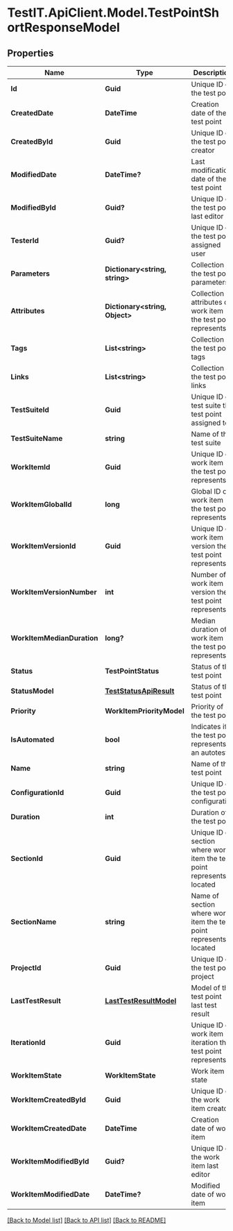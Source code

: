 # TestIT.ApiClient.Model.TestPointShortResponseModel

## Properties

Name | Type | Description | Notes
------------ | ------------- | ------------- | -------------
**Id** | **Guid** | Unique ID of the test point | 
**CreatedDate** | **DateTime** | Creation date of the test point | 
**CreatedById** | **Guid** | Unique ID of the test point creator | 
**ModifiedDate** | **DateTime?** | Last modification date of the test point | [optional] 
**ModifiedById** | **Guid?** | Unique ID of the test point last editor | [optional] 
**TesterId** | **Guid?** | Unique ID of the test point assigned user | [optional] 
**Parameters** | **Dictionary&lt;string, string&gt;** | Collection of the test point parameters | [optional] 
**Attributes** | **Dictionary&lt;string, Object&gt;** | Collection of attributes of work item the test point represents | 
**Tags** | **List&lt;string&gt;** | Collection of the test point tags | 
**Links** | **List&lt;string&gt;** | Collection of the test point links | 
**TestSuiteId** | **Guid** | Unique ID of test suite the test point assigned to | 
**TestSuiteName** | **string** | Name of the test suite | 
**WorkItemId** | **Guid** | Unique ID of work item the test point represents | 
**WorkItemGlobalId** | **long** | Global ID of work item the test point represents | 
**WorkItemVersionId** | **Guid** | Unique ID of work item version the test point represents | 
**WorkItemVersionNumber** | **int** | Number of work item version the test point represents | 
**WorkItemMedianDuration** | **long?** | Median duration of work item the test point represents | [optional] 
**Status** | **TestPointStatus** | Status of the test point | 
**StatusModel** | [**TestStatusApiResult**](TestStatusApiResult.md) | Status of the test point | 
**Priority** | **WorkItemPriorityModel** | Priority of the test point | 
**IsAutomated** | **bool** | Indicates if the test point represents an autotest | 
**Name** | **string** | Name of the test point | 
**ConfigurationId** | **Guid** | Unique ID of the test point configuration | 
**Duration** | **int** | Duration of the test point | 
**SectionId** | **Guid** | Unique ID of section where work item the test point represents is located | 
**SectionName** | **string** | Name of section where work item the test point represents is located | [optional] 
**ProjectId** | **Guid** | Unique ID of the test point project | 
**LastTestResult** | [**LastTestResultModel**](LastTestResultModel.md) | Model of the test point last test result | [optional] 
**IterationId** | **Guid** | Unique ID of work item iteration the test point represents | 
**WorkItemState** | **WorkItemState** | Work item state | 
**WorkItemCreatedById** | **Guid** | Unique ID of the work item creator | 
**WorkItemCreatedDate** | **DateTime** | Creation date of work item | 
**WorkItemModifiedById** | **Guid?** | Unique ID of the work item last editor | [optional] 
**WorkItemModifiedDate** | **DateTime?** | Modified date of work item | [optional] 

[[Back to Model list]](../README.md#documentation-for-models) [[Back to API list]](../README.md#documentation-for-api-endpoints) [[Back to README]](../README.md)

